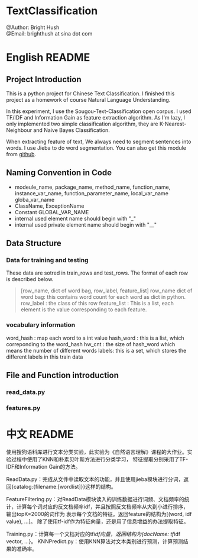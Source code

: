 ﻿TextClassification
==================

@Author: Bright Hush    
@Email: brighthush at sina dot com

# English README


## Project Introduction
This is a python project for Chinese Text Classification. I finished this project as a homework of course 
Natural Language Understanding. 

In this experiment, I use the Sougou-Text-Classification open corpus.
I used TF/IDF and Information Gain as feature extraction algorithm. As I'm lazy, I only implemented
two simple classification algorithm, they are K-Nearest-Neighbour and Naive Bayes Classification.

When extracting feature of text, We always need to segment sentences into words. I use Jieba to do word segmentation.
You can also get this module from [github](https://github.com/fxsjy/jieba).

## Naming Convention in Code
* modeule_name, package_name, method_name, function_name, instance_var_name, function_parameter_name, local_var_name
globa_var_name
* ClassName, ExceptionName
* Constant GLOBAL_VAR_NAME
* internal used element name should begin with "_"
* internal used private element name should begin with "__"

## Data Structure
### Data for training and testing
These data are sotred in train_rows and test_rows. The format of each row is described 
below.
> [row_name, dict of word bag, row_label, feature_list]
> row_name
> dict of word bag: this contains word count for each word as dict in python.
> row_label : the class of this row
> feature_list : This is a list, each element is the value corresponding to each feature.
### vocabulary information
word_hash : map each word to a int value
hash_word : this is a list, which correponding to the word_hash
hw_cnt : the size of hash_word which means the number of different words
labels: this is a set, which stores the different labels in this train data



## File and Function introduction
### read_data.py

### features.py



# 中文 README
使用搜狗语料库进行文本分类实验，此实验为《自然语言理解》课程的大作业。实验过程中使用了KNN和朴素贝叶斯方法进行分类学习，
特征提取分别采用了TF-IDF和Information Gain的方法。

ReadData.py：完成从文件中读取文本的功能，并且使用jieba模块进行分词，返回{catalog:{filename:[wordlist]}}这样的结构。

FeatureFiltering.py：对ReadData模块读入的训练数据进行词频、文档频率的统计，计算每个词对应的反文档频率idf，并且按照反文档频率从大到小进行排序，输出topK=2000的词作为
表示每个文档的特征。返回feature的结构为[(word, idf value), ...]。
除了使用tf-idf作为特征向量，还是用了信息增益的办法提取特征。

Training.py：计算每一个文档对应的tf*idf向量，返回结构为{docName: tf*idf vector, ...}。
KNNPredict.py：使用KNN算法对文本类别进行预测，计算预测结果的准确率。



